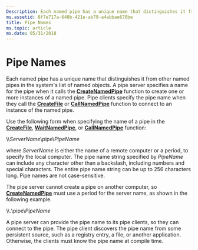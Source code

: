 ```yaml
---
Description: Each named pipe has a unique name that distinguishes it from other named pipes in the systems list of named objects. A pipe server specifies a name for the pipe when it calls the CreateNamedPipe function to create one or more instances of a named pipe.
ms.assetid: 8f7e717a-648b-421e-ab79-a4abbae670be
title: Pipe Names
ms.topic: article
ms.date: 05/31/2018
---
```


# Pipe Names

Each named pipe has a unique name that distinguishes it from other named pipes in the system's list of named objects. A pipe server specifies a name for the pipe when it calls the [**CreateNamedPipe**](/windows/desktop/api/Winbase/nf-winbase-createnamedpipea) function to create one or more instances of a named pipe. Pipe clients specify the pipe name when they call the [**CreateFile**](/windows/desktop/api/fileapi/nf-fileapi-createfilea) or [**CallNamedPipe**](/windows/desktop/api/Winbase/nf-winbase-callnamedpipea) function to connect to an instance of the named pipe.

Use the following form when specifying the name of a pipe in the [**CreateFile**](/windows/desktop/api/fileapi/nf-fileapi-createfilea), [**WaitNamedPipe**](/windows/desktop/api/Winbase/nf-winbase-waitnamedpipea), or [**CallNamedPipe**](/windows/desktop/api/Winbase/nf-winbase-callnamedpipea) function:

\\\\*ServerName*\\pipe\\*PipeName*

where *ServerName* is either the name of a remote computer or a period, to specify the local computer. The pipe name string specified by *PipeName* can include any character other than a backslash, including numbers and special characters. The entire pipe name string can be up to 256 characters long. Pipe names are not case-sensitive.

The pipe server cannot create a pipe on another computer, so [**CreateNamedPipe**](/windows/desktop/api/Winbase/nf-winbase-createnamedpipea) must use a period for the server name, as shown in the following example.

\\\\.\\pipe\\*PipeName*

A pipe server can provide the pipe name to its pipe clients, so they can connect to the pipe. The pipe client discovers the pipe name from some persistent source, such as a registry entry, a file, or another application. Otherwise, the clients must know the pipe name at compile time.

 

 